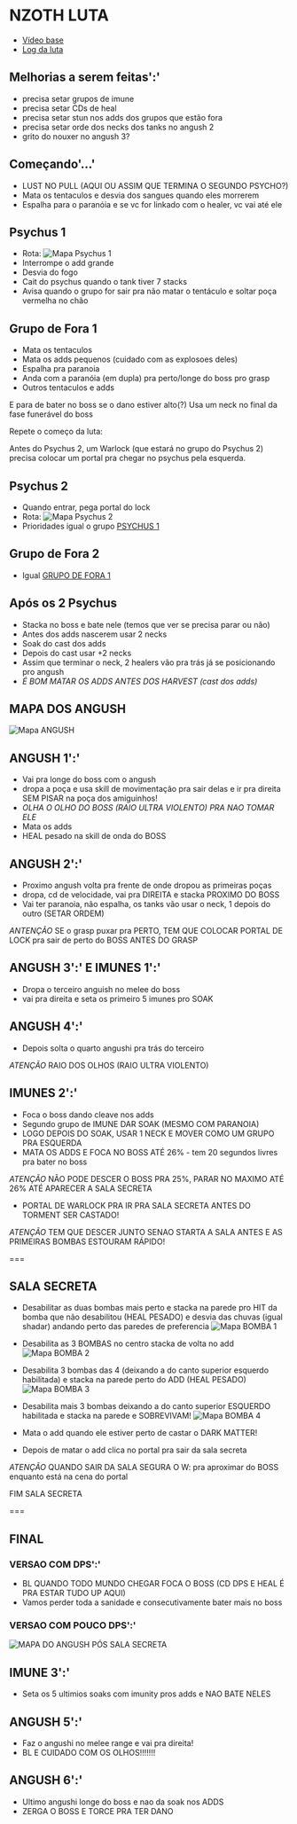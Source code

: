 # NZOTH LUTA

- [Vídeo base](https://www.youtube.com/watch?v=wjtoxssa5L4)
- [Log da luta](https://www.warcraftlogs.com/reports/VN8fyHZdQXM39r2c#fight=29&type=summary)

## Melhorias a serem feitas':'

- precisa setar grupos de imune
- precisa setar CDs de heal
- precisa setar stun nos adds dos grupos que estão fora
- precisa setar orde dos necks dos tanks no angush 2
- grito do nouxer no angush 3?

## Começando'...'

- LUST NO PULL (AQUI OU ASSIM QUE TERMINA O SEGUNDO PSYCHO?)
- Mata os tentaculos e desvia dos sangues quando eles morrerem
- Espalha para o paranóia e se vc for linkado com o healer, vc vai até ele

## <a href="psychus-1"></a> Psychus 1

- Rota: ![Mapa Psychus 1](https://github.com/yuripiratello/wow-raid-plan/raw/master/bfa/nyalotha/img/mythic_psychus_1.png "Psychus mapa 1")
- Interrompe o add grande
- Desvia do fogo
- Cait do psychus quando o tank tiver 7 stacks
- Avisa quando o grupo for sair pra não matar o tentáculo e soltar poça vermelha no chão

## <a href="outside-1"></a> Grupo de Fora 1

- Mata os tentaculos
- Mata os adds pequenos (cuidado com as explosoes deles)
- Espalha pra paranoia
- Anda com a paranóia (em dupla) pra perto/longe do boss pro grasp
- Outros tentaculos e adds

E para de bater no boss se o dano estiver alto(?)
Usa um neck no final da fase funerável do boss

Repete o começo da luta:

Antes do Psychus 2, um Warlock (que estará no grupo do Psychus 2) precisa colocar um portal pra chegar no psychus pela esquerda.

## Psychus 2

- Quando entrar, pega portal do lock
- Rota: ![Mapa Psychus 2](https://github.com/yuripiratello/wow-raid-plan/raw/master/bfa/nyalotha/img/mythic_psychus_2.png "Psychus mapa 2")
- Prioridades igual o grupo [PSYCHUS 1](#psychus-1)

## Grupo de Fora 2

- Igual [GRUPO DE FORA 1](#outside-1)

## Após os 2 Psychus

- Stacka no boss e bate nele (temos que ver se precisa parar ou não)
- Antes dos adds nascerem usar 2 necks
- Soak do cast dos adds
- Depois do cast usar +2 necks
- Assim que terminar o neck, 2 healers vão pra trás já se posicionando pro angush
- *É BOM MATAR OS ADDS ANTES DOS HARVEST (cast dos adds)*

## MAPA DOS ANGUSH

![Mapa ANGUSH](https://github.com/yuripiratello/wow-raid-plan/raw/master/bfa/nyalotha/img/nzoth_first_p2.png "ANGUSH MAPA")

## ANGUSH 1':'

- Vai pra longe do boss com o angush
- dropa a poça e usa skill de movimentação pra sair delas e ir pra direita SEM PISAR na poça dos amiguinhos!
- *OLHA O OLHO DO BOSS (RAIO ULTRA VIOLENTO) PRA NAO TOMAR ELE*
- Mata os adds
- HEAL pesado na skill de onda do BOSS

## ANGUSH 2':'

- Proximo angush volta pra frente de onde dropou as primeiras poças
- dropa, cd de velocidade, vai pra DIREITA e stacka PROXIMO DO BOSS
- Vai ter paranoia, não espalha, os tanks vão usar o neck, 1 depois do outro (SETAR ORDEM)

*ANTENÇÃO*
SE o grasp puxar pra PERTO, TEM QUE COLOCAR PORTAL DE LOCK pra sair de perto do BOSS ANTES DO GRASP

## ANGUSH 3':' E IMUNES 1':'

- Dropa o terceiro anguish no melee do boss
- vai pra direita e seta os primeiro 5 imunes pro SOAK

## ANGUSH 4':'

- Depois solta o quarto angushi pra trás do terceiro

*ATENÇÃO*
RAIO DOS OLHOS (RAIO ULTRA VIOLENTO)

## IMUNES 2':'

- Foca o boss dando cleave nos adds
- Segundo grupo de IMUNE DAR SOAK (MESMO COM PARANOIA)
- LOGO DEPOIS DO SOAK, USAR 1 NECK E MOVER COMO UM GRUPO PRA ESQUERDA
- MATA OS ADDS E FOCA NO BOSS ATÉ 26% - tem 20 segundos livres pra bater no boss

*ATENÇÃO*
NÃO PODE DESCER O BOSS PRA 25%, PARAR NO MAXIMO ATÉ 26% ATÉ APARECER A SALA SECRETA

- PORTAL DE WARLOCK PRA IR PRA SALA SECRETA ANTES DO TORMENT SER CASTADO!

*ATENÇÃO*
TEM QUE DESCER JUNTO SENAO STARTA A SALA ANTES E AS PRIMEIRAS BOMBAS ESTOURAM RÁPIDO!

===

## SALA SECRETA

- Desabilitar as duas bombas mais perto e stacka na parede pro HIT da bomba que não desabilitou (HEAL PESADO) e desvia das chuvas (igual shadar) andando perto das paredes de preferencia
![Mapa BOMBA 1](https://github.com/yuripiratello/wow-raid-plan/raw/master/bfa/nyalotha/img/bomb_1.png "BOMBA 1")

- Desabilita as 3 BOMBAS no centro stacka de volta no add
![Mapa BOMBA 2](https://github.com/yuripiratello/wow-raid-plan/raw/master/bfa/nyalotha/img/bomb_2.png "BOMBA 2")

- Desabilita 3 bombas das 4 (deixando a do canto superior esquerdo habilitada) e stacka na parede perto do ADD (HEAL PESADO)
![Mapa BOMBA 3](https://github.com/yuripiratello/wow-raid-plan/raw/master/bfa/nyalotha/img/bomb_3.png "BOMBA 3")

- Desabilita mais 3 bombas deixando a do canto superior ESQUERDO habilitada e stacka na parede e SOBREVIVAM!
![Mapa BOMBA 4](https://github.com/yuripiratello/wow-raid-plan/raw/master/bfa/nyalotha/img/bomb_4.png "BOMBA 4")

- Mata o add quando ele estiver perto de castar o DARK MATTER!
- Depois de matar o add clica no portal pra sair da sala secreta

*ATENÇÃO*
QUANDO SAIR DA SALA SEGURA O W: pra aproximar do BOSS enquanto está na cena do portal

FIM SALA SECRETA

===

## FINAL

### VERSAO COM DPS':'

- BL QUANDO TODO MUNDO CHEGAR FOCA O BOSS (CD DPS E HEAL É PRA ESTAR TUDO UP AQUI)
- Vamos perder toda a sanidade e consecutivamente bater mais no boss

### VERSAO COM POUCO DPS':'

![MAPA DO ANGUSH PÓS SALA SECRETA](https://github.com/yuripiratello/wow-raid-plan/raw/master/bfa/nyalotha/img/nzoth_second_p2.png "ANGUSH MAPA PÓS SALA SECRETA")

## IMUNE 3':'

- Seta os 5 ultimios soaks com imunity pros adds e NAO BATE NELES

## ANGUSH 5':'

- Faz o angushi no melee range e vai pra direita!
- BL E CUIDADO COM OS OLHOS!!!!!!!

## ANGUSH 6':'

- Ultimo angushi longe do boss e nao da soak nos ADDS
- ZERGA O BOSS E TORCE PRA TER DANO

